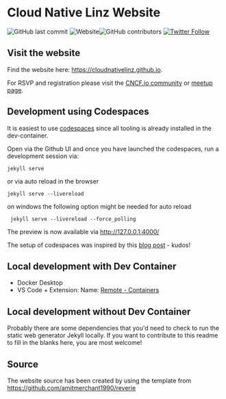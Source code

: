 # Cloud Native Linz Website

![GitHub last commit](https://img.shields.io/github/last-commit/cloudnativelinz/cloudnativelinz.github.io?label=updated)
![Website](https://img.shields.io/website?url=https%3A%2F%2Fcloudnativelinz.github.io)![GitHub contributors](https://img.shields.io/github/contributors/cloudnativelinz/cloudnativelinz.github.io)
[![Twitter Follow](https://img.shields.io/twitter/follow/cloudnativelinz?style=social)](https://twitter.com/cloudnativelinz)

## Visit the website

Find the website here: <https://cloudnativelinz.github.io>.

For RSVP and registration please visit the [CNCF.io community](https://community.cncf.io/linz/) or [meetup page](https://www.meetup.com/Cloud-Native-Linz/).

## Development using Codespaces

It is easiest to use [codespaces](https://github.com/features/codespaces) since all tooling is already installed in the dev-container.

Open via the Github UI and once you have launched the codespaces, run a development session via:

```shell
jekyll serve
```

or via auto reload in the browser

```shell
jekyll serve --livereload
```

on windows the following option might be needed for auto reload

```shell
 jekyll serve --livereload --force_polling
```

The preview is now available via <http://127.0.0.1:4000/>

The setup of codespaces was inspired by this [blog post](https://garethbrown.net/2022/07/01/maintaining-a-blog-with-jekyll-github-pages-codespaces) - kudos!

## Local development with Dev Container

- Docker Desktop
- VS Code + Extension: Name: [Remote - Containers](https://marketplace.visualstudio.com/items?itemName=ms-vscode-remote.remote-containers)

## Local development without Dev Container

Probably there are some dependencies that you'd need to check to run the static web generator Jekyll locally. If you want to contribute to this readme to fill in the blanks here, you are most welcome!

## Source

The website source has been created by using the template from
<https://github.com/amitmerchant1990/reverie>
